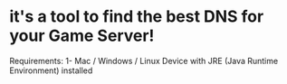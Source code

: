 # it's a tool to find the best DNS for your Game Server!


Requirements:
1- Mac / Windows / Linux  Device with JRE (Java Runtime Environment) installed 
